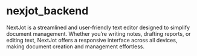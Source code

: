 # nexjot_backend

NextJot is a streamlined and user-friendly text editor designed to simplify document management. Whether you’re writing notes, drafting reports, or editing text, NextJot offers a responsive interface across all devices, making document creation and management effortless.

